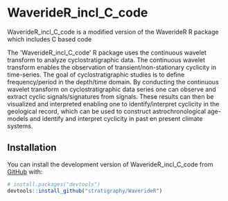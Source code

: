 # WaverideR_incl_C_code


WaverideR_incl_C_code is a modified version of the WaverideR R package which
includes C based code 

The 'WaverideR_incl_C_code' R package uses the continuous wavelet transform to analyze cyclostratigraphic data.
The continuous wavelet transform enables the observation of transient/non-stationary
cyclicity in time-series. The goal of cyclostratigraphic studies is to define frequency/period
in the depth/time domain. By conducting the continuous wavelet transform on cyclostratigraphic
data series one can observe and extract cyclic signals/signatures from signals.
These results can then be visualized and interpreted enabling one to identify/interpret
cyclicity in the geological record, which can be used to construct astrochronological
age-models and identify and interpret cyclicity in past en present climate systems.

## Installation

You can install the development version of WaverideR_incl_C_code from [GitHub](https://github.com/stratigraphy/WaverideR) with:

``` r
# install.packages("devtools")
devtools::install_github("stratigraphy/WaverideR")
```

